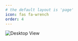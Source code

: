 ```yaml
---
# the default layout is 'page'
icon: fas fa-wrench
order: 4
---
```


![Desktop View](https://i.imgflip.com/7621tc.jpg)